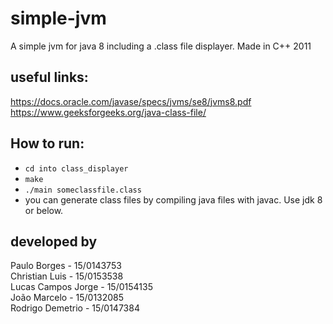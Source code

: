 # simple-jvm

A simple jvm for java 8 including a .class file displayer.
Made in C++ 2011

## useful links:
  https://docs.oracle.com/javase/specs/jvms/se8/jvms8.pdf <br>
  https://www.geeksforgeeks.org/java-class-file/ <br>

## How to run:
* `cd into class_displayer`
* `make`
* `./main someclassfile.class`
* you can generate class files by compiling java files with javac. Use jdk 8 or below.

## developed by
Paulo Borges        - 15/0143753 <br>
Christian Luis      - 15/0153538 <br>
Lucas Campos Jorge  - 15/0154135 <br>
João Marcelo        - 15/0132085 <br>
Rodrigo Demetrio    - 15/0147384 <br>
